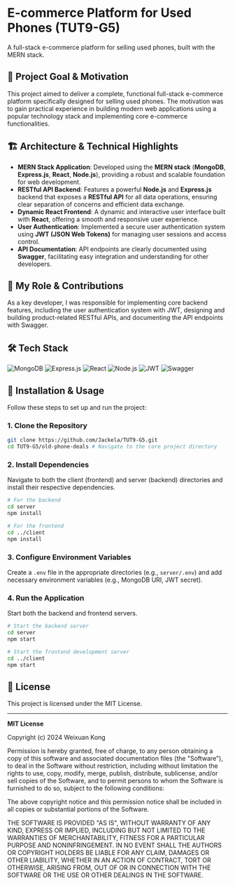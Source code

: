 # E-commerce Platform for Used Phones (TUT9-G5)

A full-stack e-commerce platform for selling used phones, built with the MERN stack.

## 📖 Project Goal & Motivation

This project aimed to deliver a complete, functional full-stack e-commerce platform specifically designed for selling used phones. The motivation was to gain practical experience in building modern web applications using a popular technology stack and implementing core e-commerce functionalities.

## 🏗️ Architecture & Technical Highlights

*   **MERN Stack Application**: Developed using the **MERN stack** (**MongoDB**, **Express.js**, **React**, **Node.js**), providing a robust and scalable foundation for web development.
*   **RESTful API Backend**: Features a powerful **Node.js** and **Express.js** backend that exposes a **RESTful API** for all data operations, ensuring clear separation of concerns and efficient data exchange.
*   **Dynamic React Frontend**: A dynamic and interactive user interface built with **React**, offering a smooth and responsive user experience.
*   **User Authentication**: Implemented a secure user authentication system using **JWT (JSON Web Tokens)** for managing user sessions and access control.
*   **API Documentation**: API endpoints are clearly documented using **Swagger**, facilitating easy integration and understanding for other developers.

## 👤 My Role & Contributions

As a key developer, I was responsible for implementing core backend features, including the user authentication system with JWT, designing and building product-related RESTful APIs, and documenting the API endpoints with Swagger.

## 🛠️ Tech Stack

![MongoDB](https://img.shields.io/badge/MongoDB-47A248?style=for-the-badge&logo=mongodb&logoColor=white)
![Express.js](https://img.shields.io/badge/express.js-%23404d59.svg?style=for-the-badge&logo=express&logoColor=white)
![React](https://img.shields.io/badge/react-%2320232a.svg?style=for-the-badge&logo=react&logoColor=%2361DAFB)
![Node.js](https://img.shields.io/badge/node.js-6DA55F?style=for-the-badge&logo=node.js&logoColor=white)
![JWT](https://img.shields.io/badge/JWT-000000?style=for-the-badge&logo=json-web-tokens&logoColor=white)
![Swagger](https://img.shields.io/badge/Swagger-85EA2D?style=for-the-badge&logo=swagger&logoColor=white)

## 🚀 Installation & Usage

Follow these steps to set up and run the project:

### 1. Clone the Repository

```bash
git clone https://github.com/Jackela/TUT9-G5.git
cd TUT9-G5/old-phone-deals # Navigate to the core project directory
```

### 2. Install Dependencies

Navigate to both the client (frontend) and server (backend) directories and install their respective dependencies.

```bash
# For the backend
cd server
npm install

# For the frontend
cd ../client
npm install
```

### 3. Configure Environment Variables

Create a `.env` file in the appropriate directories (e.g., `server/.env`) and add necessary environment variables (e.g., MongoDB URI, JWT secret).

### 4. Run the Application

Start both the backend and frontend servers.

```bash
# Start the backend server
cd server
npm start

# Start the frontend development server
cd ../client
npm start
```

## 📄 License

This project is licensed under the MIT License.

---

**MIT License**

Copyright (c) 2024 Weixuan Kong

Permission is hereby granted, free of charge, to any person obtaining a copy
of this software and associated documentation files (the "Software"), to deal
in the Software without restriction, including without limitation the rights
to use, copy, modify, merge, publish, distribute, sublicense, and/or sell
copies of the Software, and to permit persons to whom the Software is
furnished to do so, subject to the following conditions:

The above copyright notice and this permission notice shall be included in all
copies or substantial portions of the Software.

THE SOFTWARE IS PROVIDED "AS IS", WITHOUT WARRANTY OF ANY KIND, EXPRESS OR
IMPLIED, INCLUDING BUT NOT LIMITED TO THE WARRANTIES OF MERCHANTABILITY,
FITNESS FOR A PARTICULAR PURPOSE AND NONINFRINGEMENT. IN NO EVENT SHALL THE
AUTHORS OR COPYRIGHT HOLDERS BE LIABLE FOR ANY CLAIM, DAMAGES OR OTHER
LIABILITY, WHETHER IN AN ACTION OF CONTRACT, TORT OR OTHERWISE, ARISING FROM,
OUT OF OR IN CONNECTION WITH THE SOFTWARE OR THE USE OR OTHER DEALINGS IN THE
SOFTWARE.
